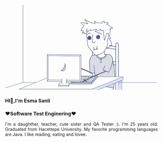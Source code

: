 

<img src="https://github.com/EsmaSSanli1998/EsmaSSanli1998/blob/main/gif4.gif?raw=true">

<h3>HI👋,I'm Esma Sanli</h3>
<h3>♥Software Test Enginering♥</h3>

<p align="justify">I'm a daughther, teacher, cute sister and QA Tester :). I'm 25 years old. Graduated from Hacettepe University. My favorite programming languages are Java. I like reading, eating and lovee.</p>


